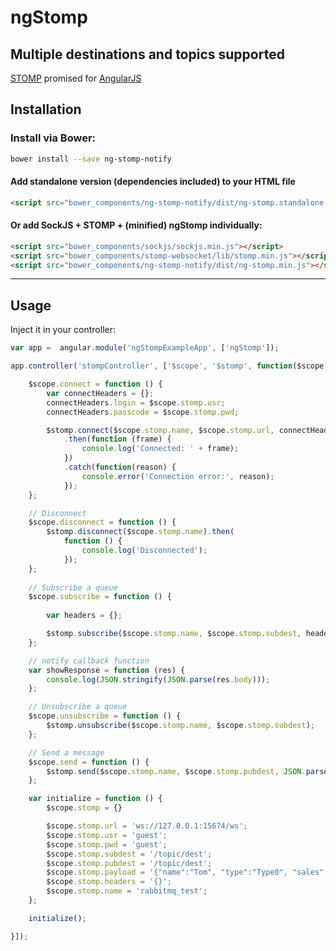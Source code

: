 # ngStomp
## Multiple destinations and topics supported
[STOMP](http://jmesnil.net/stomp-websocket/doc/) promised for [AngularJS](https://angularjs.org)

## Installation

### Install via Bower:
```bash
bower install --save ng-stomp-notify
```

#### Add standalone version (dependencies included) to your HTML file
```html
<script src="bower_components/ng-stomp-notify/dist/ng-stomp.standalone.min.js"></script>
```

#### Or add SockJS + STOMP + (minified) ngStomp individually:
```html
<script src="bower_components/sockjs/sockjs.min.js"></script>
<script src="bower_components/stomp-websocket/lib/stomp.min.js"></script>
<script src="bower_components/ng-stomp-notify/dist/ng-stomp.min.js"></script>
```
----

## Usage
Inject it in your controller:
```js
var app =  angular.module('ngStompExampleApp', ['ngStomp']);

app.controller('stompController', ['$scope', '$stomp', function($scope, $stomp){

    $scope.connect = function () {
        var connectHeaders = {};
        connectHeaders.login = $scope.stomp.usr;
        connectHeaders.passcode = $scope.stomp.pwd;

        $stomp.connect($scope.stomp.name, $scope.stomp.url, connectHeaders)
            .then(function (frame) {
                console.log('Connected: ' + frame);
            })
            .catch(function(reason) {
                console.error('Connection error:', reason);
            });
    };

    // Disconnect
    $scope.disconnect = function () {
        $stomp.disconnect($scope.stomp.name).then(
            function () {
                console.log('Disconnected');
            });        
    };
    
    // Subscribe a queue
    $scope.subscribe = function () {
        
        var headers = {};

        $stomp.subscribe($scope.stomp.name, $scope.stomp.subdest, headers).then(null,null, showResponse);
    };

    // notify callback function
    var showResponse = function (res) {
        console.log(JSON.stringify(JSON.parse(res.body)));
    };

    // Unsubscribe a queue
    $scope.unsubscribe = function () {
        $stomp.unsubscribe($scope.stomp.name, $scope.stomp.subdest);
    };

    // Send a message
    $scope.send = function () {
        $stomp.send($scope.stomp.name, $scope.stomp.pubdest, JSON.parse($scope.stomp.payload), JSON.parse($scope.stomp.headers));
    };

    var initialize = function () {
        $scope.stomp = {}

        $scope.stomp.url = 'ws://127.0.0.1:15674/ws';
        $scope.stomp.usr = 'guest';
        $scope.stomp.pwd = 'guest';
        $scope.stomp.subdest = '/topic/dest';
        $scope.stomp.pubdest = '/topic/dest';
        $scope.stomp.payload = '{"name":"Tom", "type":"Type0", "sales":50}';
        $scope.stomp.headers = '{}';
        $scope.stomp.name = 'rabbitmq_test';
    };

    initialize();

}]);
```